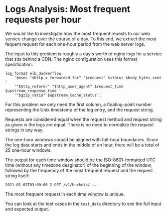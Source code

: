 Logs Analysis: Most frequent requests per hour
==============================================

We would like to investigate how the most frequent reuests to our web service change over the course of a day. To this end, we extract the most fequent request for each one-hour period from the web server logs.

The input to this problem is roughly a day's worth of nginx logs for a service that sits behind a CDN. The nginx configuration uses this format specification:

    log_format elb_dockerflow
        '$msec "$http_x_forwarded_for" "$request" $status $body_bytes_sent '
        '"$http_referer" "$http_user_agent" $request_time $upstream_response_time '
        '"$gzip_ratio" $upstream_cache_status';

For this problem we only need the first column, a floating-point number representing the Unix timestamp of the log entry, and the request string.

Requests are considered equal when the request method and request string as given in the logs are equal. There is no need to normalize the request strings in any way.

The one-hour windows should be aligned with full-hour boundaries. Since the log data starts and ends in the middle of an hour, there will be a total of 25 one-hour windows.

The output for each time window should be the ISO-8601-formatted UTC time (without any timezone desginator) of the beginning of the window, followed by the frequency of the most frequent request and the request string itself:

    2021-01-02T03:00:00 2 GET /v1/buckets/...

The most frequent request in each time window is unique.

You can look at the test cases in the `test_data` directory to see the full input and expected output.
